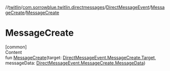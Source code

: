 //[twitlin](../../../index.md)/[com.sorrowblue.twitlin.directmessages](../../index.md)/[DirectMessageEvent](../index.md)/[MessageCreate](index.md)/[MessageCreate](-message-create.md)



# MessageCreate  
[common]  
Content  
fun [MessageCreate](-message-create.md)(target: [DirectMessageEvent.MessageCreate.Target](-target/index.md), messageData: [DirectMessageEvent.MessageCreate.MessageData](-message-data/index.md))  



